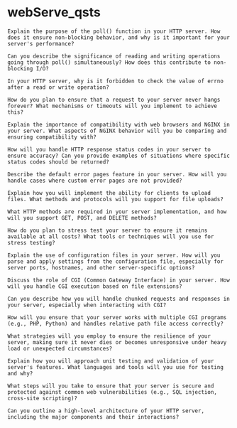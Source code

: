 # webServe_qsts

    Explain the purpose of the poll() function in your HTTP server. How does it ensure non-blocking behavior, and why is it important for your server's performance?

    Can you describe the significance of reading and writing operations going through poll() simultaneously? How does this contribute to non-blocking I/O?

    In your HTTP server, why is it forbidden to check the value of errno after a read or write operation?

    How do you plan to ensure that a request to your server never hangs forever? What mechanisms or timeouts will you implement to achieve this?

    Explain the importance of compatibility with web browsers and NGINX in your server. What aspects of NGINX behavior will you be comparing and ensuring compatibility with?

    How will you handle HTTP response status codes in your server to ensure accuracy? Can you provide examples of situations where specific status codes should be returned?

    Describe the default error pages feature in your server. How will you handle cases where custom error pages are not provided?

    Explain how you will implement the ability for clients to upload files. What methods and protocols will you support for file uploads?

    What HTTP methods are required in your server implementation, and how will you support GET, POST, and DELETE methods?

    How do you plan to stress test your server to ensure it remains available at all costs? What tools or techniques will you use for stress testing?

    Explain the use of configuration files in your server. How will you parse and apply settings from the configuration file, especially for server ports, hostnames, and other server-specific options?

    Discuss the role of CGI (Common Gateway Interface) in your server. How will you handle CGI execution based on file extensions?

    Can you describe how you will handle chunked requests and responses in your server, especially when interacting with CGI?

    How will you ensure that your server works with multiple CGI programs (e.g., PHP, Python) and handles relative path file access correctly?

    What strategies will you employ to ensure the resilience of your server, making sure it never dies or becomes unresponsive under heavy load or unexpected circumstances?

    Explain how you will approach unit testing and validation of your server's features. What languages and tools will you use for testing and why?

    What steps will you take to ensure that your server is secure and protected against common web vulnerabilities (e.g., SQL injection, cross-site scripting)?

    Can you outline a high-level architecture of your HTTP server, including the major components and their interactions?
